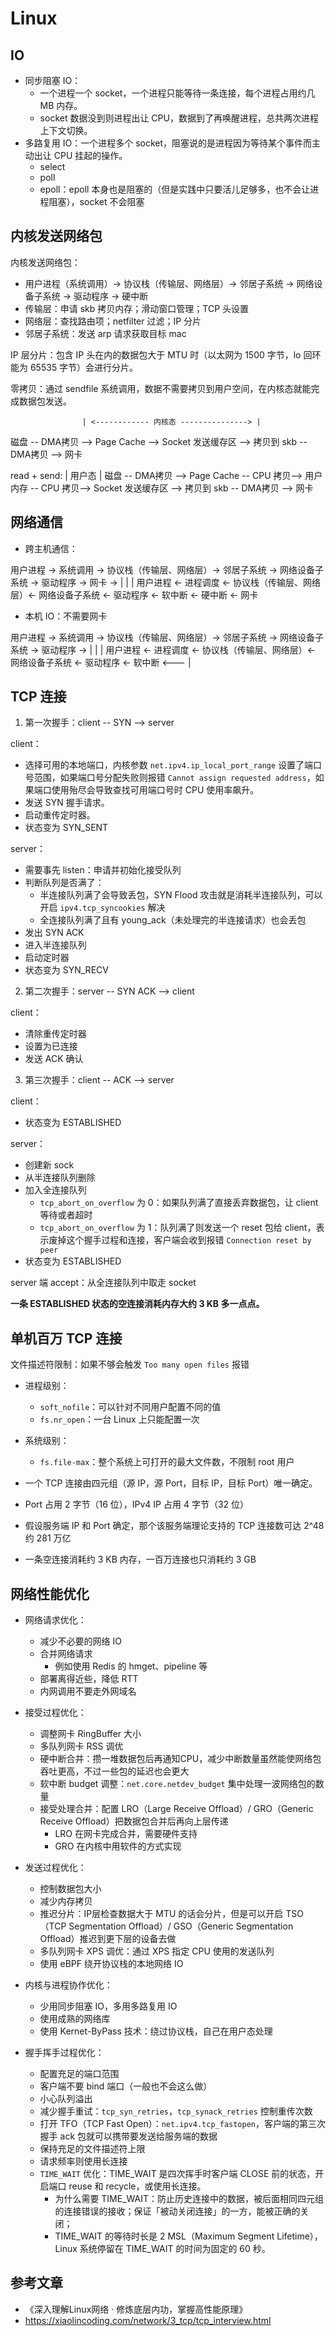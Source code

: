 # Linux

## IO

- 同步阻塞 IO：
    - 一个进程一个 socket，一个进程只能等待一条连接，每个进程占用约几 MB 内存。
    - socket 数据没到则进程出让 CPU，数据到了再唤醒进程，总共两次进程上下文切换。
- 多路复用 IO：一个进程多个 socket，阻塞说的是进程因为等待某个事件而主动出让 CPU 挂起的操作。
    - select
    - poll
    - epoll：epoll 本身也是阻塞的（但是实践中只要活儿足够多，也不会让进程阻塞），socket 不会阻塞

## 内核发送网络包

内核发送网络包：
- 用户进程（系统调用）-> 协议栈（传输层、网络层）-> 邻居子系统 -> 网络设备子系统 -> 驱动程序 -> 硬中断
- 传输层：申请 skb 拷贝内存；滑动窗口管理；TCP 头设置
- 网络层：查找路由项；netfilter 过滤；IP 分片
- 邻居子系统：发送 arp 请求获取目标 mac

IP 层分片：包含 IP 头在内的数据包大于 MTU 时（以太网为 1500 字节，lo 回环能为 65535 字节）会进行分片。

零拷贝：通过 sendfile 系统调用，数据不需要拷贝到用户空间，在内核态就能完成数据包发送。

                    | <------------ 内核态 ---------------> |
磁盘 -- DMA拷贝 --> Page Cache --> Socket 发送缓存区 --> 拷贝到 skb -- DMA拷贝 --> 网卡


read + send:
                                          | 用户态 |
磁盘 -- DMA拷贝 --> Page Cache -- CPU 拷贝--> 用户内存 -- CPU 拷贝--> Socket 发送缓存区 --> 拷贝到 skb -- DMA拷贝 --> 网卡


## 网络通信

- 跨主机通信：

用户进程 -> 系统调用 -> 协议栈（传输层、网络层）-> 邻居子系统 -> 网络设备子系统 -> 驱动程序 -> 网卡 -> |
                                                                                          |
                                                                                          |
用户进程 <- 进程调度 <- 协议栈（传输层、网络层）<- 网络设备子系统 <- 驱动程序 <- 软中断 <- 硬中断 <- 网卡


- 本机 IO：不需要网卡

用户进程 -> 系统调用 -> 协议栈（传输层、网络层）-> 邻居子系统 -> 网络设备子系统 -> 驱动程序 -> |
                                                                                   |
                                                                                   |
用户进程 <- 进程调度 <- 协议栈（传输层、网络层）<- 网络设备子系统 <- 驱动程序 <- 软中断 <---  |


## TCP 连接

1. 第一次握手：client -- SYN --> server

client：
- 选择可用的本地端口，内核参数 `net.ipv4.ip_local_port_range` 设置了端口号范围，如果端口号分配失败则报错 `Cannot assign requested address`，如果端口使用殆尽会导致查找可用端口号时 CPU 使用率飙升。
- 发送 SYN 握手请求。
- 启动重传定时器。
- 状态变为 SYN_SENT

server：
- 需要事先 listen：申请并初始化接受队列
- 判断队列是否满了：
    - 半连接队列满了会导致丢包，SYN Flood 攻击就是消耗半连接队列，可以开启 `ipv4.tcp_syncookies` 解决
    - 全连接队列满了且有 young_ack（未处理完的半连接请求）也会丢包
- 发出 SYN ACK
- 进入半连接队列
- 启动定时器
- 状态变为 SYN_RECV

2. 第二次握手：server -- SYN ACK --> client

client：
- 清除重传定时器
- 设置为已连接
- 发送 ACK 确认

3. 第三次握手：client -- ACK --> server

client：
- 状态变为 ESTABLISHED

server：
- 创建新 sock
- 从半连接队列删除
- 加入全连接队列
    - `tcp_abort_on_overflow` 为 0：如果队列满了直接丢弃数据包，让 client 等待或者超时
    - `tcp_abort_on_overflow` 为 1：队列满了则发送一个 reset 包给 client，表示废掉这个握手过程和连接，客户端会收到报错 `Connection reset by peer`
- 状态变为 ESTABLISHED

server 端 accept：从全连接队列中取走 socket


**一条 ESTABLISHED 状态的空连接消耗内存大约 3 KB 多一点点。**


## 单机百万 TCP 连接

文件描述符限制：如果不够会触发 `Too many open files` 报错
- 进程级别：
    - `soft_nofile`：可以针对不同用户配置不同的值
    - `fs.nr_open`：一台 Linux 上只能配置一次
- 系统级别：
    - `fs.file-max`：整个系统上可打开的最大文件数，不限制 root 用户


- 一个 TCP 连接由四元组（源 IP，源 Port，目标 IP，目标 Port）唯一确定。
- Port 占用 2 字节（16 位），IPv4 IP 占用 4 字节（32 位）
- 假设服务端 IP 和 Port 确定，那个该服务端理论支持的 TCP 连接数可达 2^48 约 281 万亿
- 一条空连接消耗约 3 KB 内存，一百万连接也只消耗约 3 GB


## 网络性能优化

- 网络请求优化：
    - 减少不必要的网络 IO
    - 合并网络请求
        - 例如使用 Redis 的 hmget、pipeline 等
    - 部署离得近些，降低 RTT
    - 内网调用不要走外网域名

- 接受过程优化：
    - 调整网卡 RingBuffer 大小
    - 多队列网卡 RSS 调优
    - 硬中断合并：攒一堆数据包后再通知CPU，减少中断数量虽然能使网络包吞吐更高，不过一些包的延迟也会更大
    - 软中断 budget 调整：`net.core.netdev_budget` 集中处理一波网络包的数量
    - 接受处理合并：配置 LRO（Large Receive Offload）/ GRO（Generic Receive Offload）把数据包合并后再向上层传递
        - LRO 在网卡完成合并，需要硬件支持
        - GRO 在内核中用软件的方式实现

- 发送过程优化：
    - 控制数据包大小
    - 减少内存拷贝
    - 推迟分片：IP层检查数据大于 MTU 的话会分片，但是可以开启 TSO（TCP Segmentation Offload）/ GSO（Generic Segmentation Offload）推迟到更下层的设备去做
    - 多队列网卡 XPS 调优：通过 XPS 指定 CPU 使用的发送队列
    - 使用 eBPF 绕开协议栈的本地网络 IO

- 内核与进程协作优化：
    - 少用同步阻塞 IO，多用多路复用 IO
    - 使用成熟的网络库
    - 使用 Kernet-ByPass 技术：绕过协议栈，自己在用户态处理

- 握手挥手过程优化：
    - 配置充足的端口范围
    - 客户端不要 bind 端口（一般也不会这么做）
    - 小心队列溢出
    - 减少握手重试：`tcp_syn_retries`，`tcp_synack_retries` 控制重传次数
    - 打开 TFO（TCP Fast Open）：`net.ipv4.tcp_fastopen`，客户端的第三次握手 ack 包就可以携带要发送给服务端的数据
    - 保持充足的文件描述符上限
    - 请求频率则使用长连接
    - `TIME_WAIT` 优化：TIME_WAIT 是四次挥手时客户端 CLOSE 前的状态，开启端口 reuse 和 recycle，或使用长连接。
        - 为什么需要 TIME_WAIT：防止历史连接中的数据，被后面相同四元组的连接错误的接收；保证「被动关闭连接」的一方，能被正确的关闭；
        - TIME_WAIT 的等待时长是 2 MSL（Maximum Segment Lifetime），Linux 系统停留在 TIME_WAIT 的时间为固定的 60 秒。


## 参考文章

- 《深入理解Linux网络 · 修炼底层内功，掌握高性能原理》
- https://xiaolincoding.com/network/3_tcp/tcp_interview.html